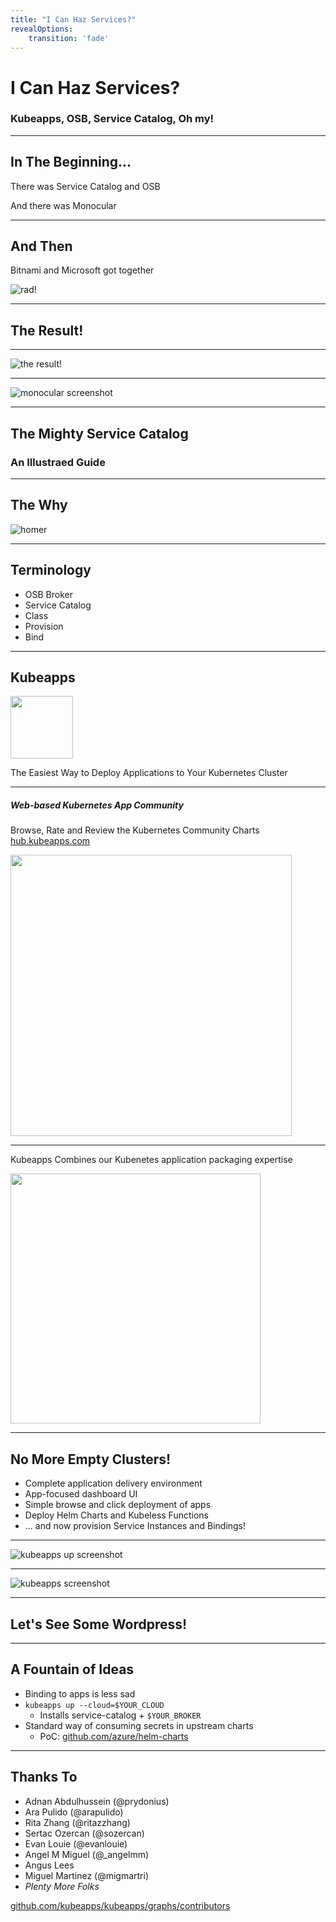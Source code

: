 ```yaml
---
title: "I Can Haz Services?"
revealOptions:
    transition: 'fade'
---
```


# I Can Haz Services?

### Kubeapps, OSB, Service Catalog, Oh my!

---

## In The Beginning...

There was Service Catalog and OSB

And there was Monocular

---

## And Then

Bitnami and Microsoft got together

![rad!](images/2018-02-21-helm-summit/rad.png)

---

## The Result!

---

![the result!](images/2018-02-21-helm-summit/the-result.png)

---

![monocular screenshot](images/2018-02-21-helm-summit/monocular.png)

---

## The Mighty Service Catalog
### An Illustraed Guide

---

## The Why

![homer](images/2018-02-21-helm-summit/homer.jpg)

---

## Terminology

- OSB Broker
- Service Catalog
- Class
- Provision
- Bind

---

## Kubeapps

<img src="images/2018-02-21-helm-summit/kubeapps-logo.jpg" width="100" />

The Easiest Way to Deploy Applications to Your Kubernetes Cluster

---

##### Web-based Kubernetes App Community

Browse, Rate and Review the Kubernetes Community Charts
[hub.kubeapps.com](https://hub.kubeapps.com)

<img src="images/2018-02-21-helm-summit/kubeapps-hub.jpg" height="450" />

---

Kubeapps Combines our Kubenetes application packaging expertise

<img src="images/2018-02-21-helm-summit/kubeapps-hub-and-spoke.png" height="400" />

--- 

## No More Empty Clusters!

- Complete application delivery environment
- App-focused dashboard UI
- Simple browse and click deployment of apps
- Deploy Helm Charts and Kubeless Functions
- ... and now provision Service Instances and Bindings!

---

![kubeapps up screenshot](images/2018-02-21-helm-summit/kubeapps-up-screenshot.jpg)

---

![kubeapps screenshot](images/2018-02-21-helm-summit/kubeapps-screenshot.jpg)

---

## Let's See Some **Wordpress!**

---

## A Fountain of Ideas

- Binding to apps is less sad
- `kubeapps up --cloud=$YOUR_CLOUD`
    - Installs service-catalog + `$YOUR_BROKER`
- Standard way of consuming secrets in upstream charts
    - PoC: [github.com/azure/helm-charts](https://github.com/azure/helm-charts)

---

## Thanks To

- Adnan Abdulhussein (@prydonius)
- Ara Pulido (@arapulido)
- Rita Zhang (@ritazzhang)
- Sertac Ozercan (@sozercan)
- Evan Louie (@evanlouie)
- Angel M Miguel (@_angelmm)
- Angus Lees
- Miguel Martinez (@migmartri)
- *Plenty More Folks*

[github.com/kubeapps/kubeapps/graphs/contributors](https://github.com/kubeapps/kubeapps/graphs/contributors)

